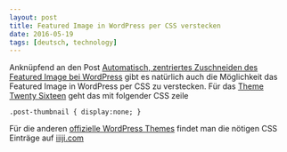 ```yaml
---
layout: post
title: Featured Image in WordPress per CSS verstecken
date: 2016-05-19
tags: [deutsch, technology]
---
```


Anknüpfend an den Post [Automatisch, zentriertes Zuschneiden des Featured Image bei WordPress](/2016/2016-04-30-automatisch-zentriertes-zuschneiden-des-featured-images/) gibt es natürlich auch die Möglichkeit das Featured Image in WordPress per CSS zu verstecken. Für das [Theme Twenty Sixteen](https://wordpress.org/themes/twentysixteen/) geht das mit folgender CSS zeile

`.post-thumbnail { display:none; }`

Für die anderen [offizielle WordPress Themes](https://wordpress.org/themes/author/wordpressdotorg/) findet man die nötigen CSS Einträge auf [iiiji.com](http://iiiji.com/a-simple-way-to-hide-featured-image-inside-post-with-css/)